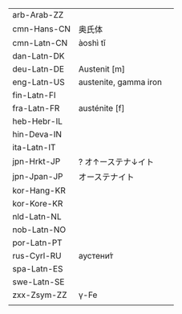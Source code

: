| | | |
|-|-|-|
| arb-Arab-ZZ |  |  |
| cmn-Hans-CN | 奥氏体 |  |
| cmn-Latn-CN | àoshì tǐ |  |
| dan-Latn-DK |  |  |
| deu-Latn-DE | Austenit [m] |  |
| eng-Latn-US | austenite, gamma iron |  |
| fin-Latn-FI |  |  |
| fra-Latn-FR | austénite [f] |  |
| heb-Hebr-IL |  |  |
| hin-Deva-IN |  |  |
| ita-Latn-IT |  |  |
| jpn-Hrkt-JP | ? オ↑ーステナ↓イト |  |
| jpn-Jpan-JP | オーステナイト |  |
| kor-Hang-KR |  |  |
| kor-Kore-KR |  |  |
| nld-Latn-NL |  |  |
| nob-Latn-NO |  |  |
| por-Latn-PT |  |  |
| rus-Cyrl-RU | аустени́т |  |
| spa-Latn-ES |  |  |
| swe-Latn-SE |  |  |
| zxx-Zsym-ZZ | γ-Fe |  |
|  |  |  |
